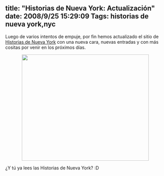 title: "Historias de Nueva York: Actualización"
date: 2008/9/25 15:29:09
Tags: historias de nueva york,nyc
---
Luego de varios intentos de empuje, por fin hemos actualizado el sitio de <a href="http://historiasdenuevayork.com/">Historias de Nueva York</a> con una nueva cara, nuevas entradas y con más cositas por venir en los próximos días.

<div align="center"><a href="http://historiasdenuevayork.com"><img class="aligncenter size-full wp-image-663" title="scr_historiasny" src="http://damog.net/old/axiombox/2008/09/scr_historiasny.jpg" alt="" width="400" height="334" /></a></div>

¿Y tú ya lees las Historias de Nueva York? :D